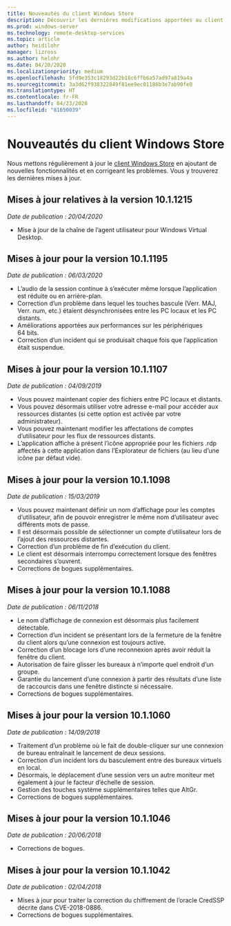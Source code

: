 ```yaml
---
title: Nouveautés du client Windows Store
description: Découvrir les dernières modifications apportées au client Bureau à distance pour Windows Store
ms.prod: windows-server
ms.technology: remote-desktop-services
ms.topic: article
author: heidilohr
manager: lizross
ms.author: helohr
ms.date: 04/20/2020
ms.localizationpriority: medium
ms.openlocfilehash: 5fd9e353c18293d22b18c6ffb6a57ad97a819a4a
ms.sourcegitcommit: 3a3d62f938322849f81ee9ec01186b3e7ab90fe0
ms.translationtype: HT
ms.contentlocale: fr-FR
ms.lasthandoff: 04/23/2020
ms.locfileid: "81650039"
---
```

# <a name="whats-new-in-the-windows-store-client"></a>Nouveautés du client Windows Store

Nous mettons régulièrement à jour le [client Windows Store](windows.md) en ajoutant de nouvelles fonctionnalités et en corrigeant les problèmes. Vous y trouverez les dernières mises à jour.

## <a name="updates-for-version-1011215"></a>Mises à jour relatives à la version 10.1.1215

*Date de publication : 20/04/2020*

- Mise à jour de la chaîne de l’agent utilisateur pour Windows Virtual Desktop.

## <a name="updates-for-version-1011195"></a>Mises à jour pour la version 10.1.1195

*Date de publication : 06/03/2020*

- L’audio de la session continue à s’exécuter même lorsque l’application est réduite ou en arrière-plan.
- Correction d’un problème dans lequel les touches bascule (Verr. MAJ, Verr. num, etc.) étaient désynchronisées entre les PC locaux et les PC distants.
- Améliorations apportées aux performances sur les périphériques 64 bits.
- Correction d’un incident qui se produisait chaque fois que l’application était suspendue.

## <a name="updates-for-version-1011107"></a>Mises à jour pour la version 10.1.1107

*Date de publication : 04/09/2019*

- Vous pouvez maintenant copier des fichiers entre PC locaux et distants.
- Vous pouvez désormais utiliser votre adresse e-mail pour accéder aux ressources distantes (si cette option est activée par votre administrateur).
- Vous pouvez maintenant modifier les affectations de comptes d’utilisateur pour les flux de ressources distants.
- L’application affiche à présent l’icône appropriée pour les fichiers .rdp affectés à cette application dans l’Explorateur de fichiers (au lieu d’une icône par défaut vide).

## <a name="updates-for-version-1011098"></a>Mises à jour pour la version 10.1.1098

*Date de publication : 15/03/2019*

- Vous pouvez maintenant définir un nom d’affichage pour les comptes d’utilisateur, afin de pouvoir enregistrer le même nom d’utilisateur avec différents mots de passe.
- Il est désormais possible de sélectionner un compte d’utilisateur lors de l’ajout des ressources distantes.
- Correction d’un problème de fin d’exécution du client.
- Le client est désormais interrompu correctement lorsque des fenêtres secondaires s’ouvrent.
- Corrections de bogues supplémentaires.

## <a name="updates-for-version-1011088"></a>Mises à jour pour la version 10.1.1088

*Date de publication : 06/11/2018*

- Le nom d’affichage de connexion est désormais plus facilement détectable.
- Correction d’un incident se présentant lors de la fermeture de la fenêtre du client alors qu’une connexion est toujours active.
- Correction d’un blocage lors d’une reconnexion après avoir réduit la fenêtre du client.
- Autorisation de faire glisser les bureaux à n’importe quel endroit d’un groupe.
- Garantie du lancement d’une connexion à partir des résultats d’une liste de raccourcis dans une fenêtre distincte si nécessaire.
- Corrections de bogues supplémentaires.

## <a name="updates-for-version-1011060"></a>Mises à jour pour la version 10.1.1060

*Date de publication : 14/09/2018*

- Traitement d’un problème où le fait de double-cliquer sur une connexion de bureau entraînait le lancement de deux sessions.
- Correction d’un incident lors du basculement entre des bureaux virtuels en local.
- Désormais, le déplacement d’une session vers un autre moniteur met également à jour le facteur d’échelle de session.
- Gestion des touches système supplémentaires telles que AltGr.
- Corrections de bogues supplémentaires.

## <a name="updates-for-version-1011046"></a>Mises à jour pour la version 10.1.1046

*Date de publication : 20/06/2018*

- Corrections de bogues.

## <a name="updates-for-version-1011042"></a>Mises à jour pour la version 10.1.1042

*Date de publication : 02/04/2018*

- Mises à jour pour traiter la correction du chiffrement de l’oracle CredSSP décrite dans CVE-2018-0886.
- Corrections de bogues supplémentaires.
